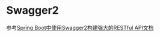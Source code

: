 # Swagger2


参考[Spring Boot中使用Swagger2构建强大的RESTful API文档](http://blog.didispace.com/springbootswagger2/)
